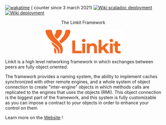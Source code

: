 [<img alt="wakatime" src="https://wakatime.com/badge/github/Override-6/Linkit.svg"/>](https://wakatime.com/badge/github/Override-6/Linkit) (
counter since 3 march 2021)
[![Wiki scaladoc deployment](https://github.com/Override-6/Linkit/actions/workflows/scaladoc.yml/badge.svg)](https://github.com/Override-6/Linkit/actions/workflows/scaladoc.yml)
[![Wiki deployment](https://github.com/Override-6/Linkit-Wiki/actions/workflows/deploy.yml/badge.svg?branch=master)](https://github.com/Override-6/Linkit-Wiki/actions/workflows/deploy.yml)

<p align="center">
  The Linkit Framework
</p>
<p align="center">
  <img width="50%" height="50%" src="Linkit.svg">
</p>

Linkit is a high level networking framework in which exchanges between peers are fully object oriented.

The framework provides a naming system, the ability to implement caches synchronized with other remote engines,
and a whole system of object connection to create "inter-engine" objects in which methods calls are replicated to the
engines that uses the objects (RMI).
This object connection is the biggest part of the framework, and this system is fully customizable as you can impose a
contract to your objects in order to enhance your control on them

Learn more on the [Website](https://override-6.github.io/Linkit/) !

